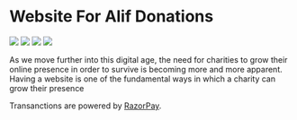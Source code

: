 # Website For Alif Donations

![](https://img.shields.io/badge/HTML-5.0-ff5230?style=for-the-badge&logo=HTML5)
![](https://img.shields.io/badge/CSS-3.0-1572B6?style=for-the-badge&logo=CSS3)
![](https://img.shields.io/badge/SASS-1.32-CC6699?style=for-the-badge&logo=Sass)
![](https://img.shields.io/badge/JavaScript-1.8-F7DF1E?style=for-the-badge&logo=JavaScript)


As we move further into this digital age, the need for charities to grow their online presence in order to survive is becoming more and more apparent. Having a website is one of the fundamental ways in which a charity can grow their presence

Transanctions are powered by [RazorPay](http://razorpay.com/).
